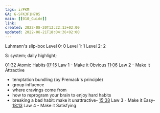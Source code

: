 ```yaml
---
tags: i/PKM 
GA: G-SFK3F1H705
main: [[010_Guide]]
link: 
created: 2022-08-20T13:22:13+02:00
updated: 2022-08-21T18:04:36+02:00
---
```

Luhmann's slip-box
Level 0:   0
Level 1:   1
Level 2:   2


S: system; daily highlight; 

[01:32](https://www.youtube.com/watch?v=PZ7lDrwYdZc&t=92s) Atomic Habits
[07:15](https://www.youtube.com/watch?v=PZ7lDrwYdZc&t=435s) Law 1 - Make it Obvious
[11:06](https://www.youtube.com/watch?v=PZ7lDrwYdZc&t=666s) Law 2 - Make it Attractive
-  temptation bundling (by Premack's principle)
- group influence
- where cravings come from
- how to reprogram your brain to enjoy hard habits
- breaking a bad habit: make it unattractive- 
[15:38](https://www.youtube.com/watch?v=PZ7lDrwYdZc&t=938s) Law 3 - Make it Easy- 
[18:13](https://www.youtube.com/watch?v=PZ7lDrwYdZc&t=1093s) Law 4 - Make it Satisfying

